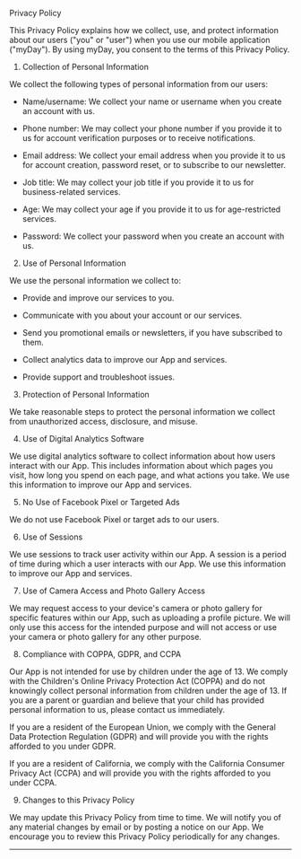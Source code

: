 Privacy Policy

This Privacy Policy explains how we collect, use, and protect information about our users ("you" or "user") when you use our mobile application ("myDay"). By using myDay, you consent to the terms of this Privacy Policy.

1. Collection of Personal Information

We collect the following types of personal information from our users:

- Name/username: We collect your name or username when you create an account with us.

- Phone number: We may collect your phone number if you provide it to us for account verification purposes or to receive notifications.

- Email address: We collect your email address when you provide it to us for account creation, password reset, or to subscribe to our newsletter.

- Job title: We may collect your job title if you provide it to us for business-related services.

- Age: We may collect your age if you provide it to us for age-restricted services.

- Password: We collect your password when you create an account with us.

2. Use of Personal Information

We use the personal information we collect to:

- Provide and improve our services to you.

- Communicate with you about your account or our services.

- Send you promotional emails or newsletters, if you have subscribed to them.

- Collect analytics data to improve our App and services.

- Provide support and troubleshoot issues.

3. Protection of Personal Information

We take reasonable steps to protect the personal information we collect from unauthorized access, disclosure, and misuse.

4. Use of Digital Analytics Software

We use digital analytics software to collect information about how users interact with our App. This includes information about which pages you visit, how long you spend on each page, and what actions you take. We use this information to improve our App and services.

5. No Use of Facebook Pixel or Targeted Ads

We do not use Facebook Pixel or target ads to our users.

6. Use of Sessions

We use sessions to track user activity within our App. A session is a period of time during which a user interacts with our App. We use this information to improve our App and services.

7. Use of Camera Access and Photo Gallery Access

We may request access to your device's camera or photo gallery for specific features within our App, such as uploading a profile picture. We will only use this access for the intended purpose and will not access or use your camera or photo gallery for any other purpose.

8. Compliance with COPPA, GDPR, and CCPA

Our App is not intended for use by children under the age of 13. We comply with the Children's Online Privacy Protection Act (COPPA) and do not knowingly collect personal information from children under the age of 13. If you are a parent or guardian and believe that your child has provided personal information to us, please contact us immediately.

If you are a resident of the European Union, we comply with the General Data Protection Regulation (GDPR) and will provide you with the rights afforded to you under GDPR.

If you are a resident of California, we comply with the California Consumer Privacy Act (CCPA) and will provide you with the rights afforded to you under CCPA.

9. Changes to this Privacy Policy

We may update this Privacy Policy from time to time. We will notify you of any material changes by email or by posting a notice on our App. We encourage you to review this Privacy Policy periodically for any changes.

---
